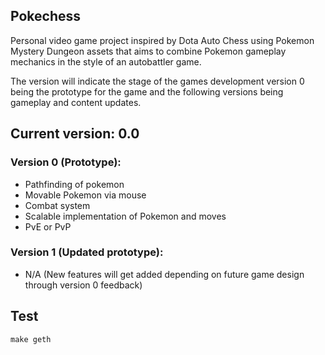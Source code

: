 ## Pokechess

Personal video game project inspired by Dota Auto Chess using Pokemon Mystery Dungeon assets that aims to combine Pokemon gameplay mechanics in the style of an autobattler game.

The version will indicate the stage of the games development version 0 being the prototype for the game and the following versions being gameplay and content updates.

## Current version: 0.0

### Version 0 (Prototype):
- Pathfinding of pokemon  
- Movable Pokemon via mouse  
- Combat system  
- Scalable implementation of Pokemon and moves  
- PvE or PvP  

### Version 1 (Updated prototype):  
- N/A (New features will get added depending on future game design through
    version 0 feedback)

## Test

```shell
make geth
```
